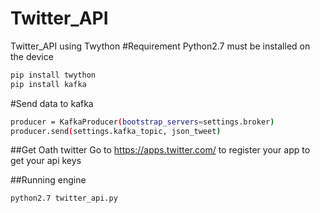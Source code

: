 # Twitter_API
Twitter_API using Twython
#Requirement
Python2.7 must be installed on the device
```bash
pip install twython 
pip install kafka 
```
#Send data to kafka
```bash
producer = KafkaProducer(bootstrap_servers=settings.broker)
producer.send(settings.kafka_topic, json_tweet)
```                                    
##Get Oath twitter
Go to https://apps.twitter.com/ to register your app to get your api keys

##Running engine
```bash
python2.7 twitter_api.py
```
